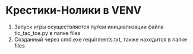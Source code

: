 # Крестики-Нолики в VENV
1. Запуск игры осуществляется путем инициализации файла tic_tac_toe.py в папке files
2. Созданный через cmd.exe requirments.txt, также находится в папке files
